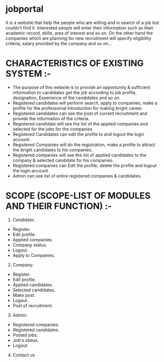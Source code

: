 # jobportal
It is a website that help the people who are willing and in search of a job but couldn’t find it. 
Interested people will enter their information such as their academic record, skills, area of interest and so on. 
On the other hand the companies which are planning for new recruitment will specify eligibility criteria, salary provided by the company and so on...

# CHARACTERISTICS OF EXISTING SYSTEM :-
- The purpose of this website is to provide an opportunity & sufficient information to candidates get the job according to job profile, designation, Experience of the candidates and so on. 
- Registered candidates will perform search, apply to companies, make a profile for the professional introduction for making bright career.
- Registered candidates can see the post of current recruitment and provide the information of the criteria.
- Registered candidate will see the list of the applied companies and selected for the jobs for the companies. 
- Registered Candidates can edit the profile to and logout the login account. 
- Registered Companies will do the registration, make a profile to attract the bright candidates to his companies. 
- Registered companies will see the list of applied candidates to the company & selected candidate for his companies. 
- Registered companies can Edit the profile, delete the profile and logout the login account.
- Admin can see list of entire registered companies & candidates.

# SCOPE (SCOPE-LIST OF MODULES AND THEIR FUNCTION) :- 
1. Candidate: 
  - Register.
  - Edit profile.
  - Applied companies. 
  - Company status.
  - Logout. 
  - Apply to Companies.
2. Company: 
  - Register. 
  - Edit profile. 
  - Applied candidates. 
  - Selected candidates. 
  - Make post.
  - Logout.
  - Post of recruitment. 
3. Admin:
  - Registered companies. 
  - Registered candidates.
  - Posted jobs. 
  - Job's status.
  - Logout. 
4. Contact us
